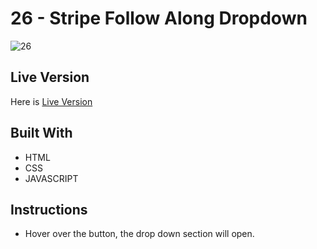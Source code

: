 # 26 - Stripe Follow Along Dropdown
![26](https://user-images.githubusercontent.com/73752127/103711325-38cdd880-4fc8-11eb-8bfc-57677210a17b.PNG)


## Live Version
Here is [Live Version](https://cerensolpan.github.io/JS30_C/26_Stripe%20Follow%20Along%20Dropdown/#)

## Built With
 - HTML 
 - CSS
 - JAVASCRIPT

## Instructions 
 - Hover over the button, the drop down section will open.